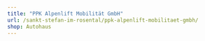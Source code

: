 ```yaml
---
title: "PPK Alpenlift Mobilität GmbH"
url: /sankt-stefan-im-rosental/ppk-alpenlift-mobilitaet-gmbh/
shop: Autohaus
---
```

